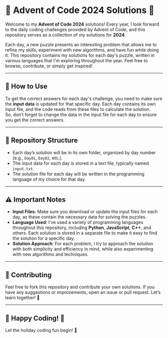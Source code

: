 # 🎄 Advent of Code 2024 Solutions 🎄

Welcome to my **Advent of Code 2024** solutions! Every year, I look forward to the daily coding challenges provided by Advent of Code, and this repository serves as a collection of my solutions for **2024**.

Each day, a new puzzle presents an interesting problem that allows me to refine my skills, experiment with new algorithms, and have fun while doing it. This repository contains my solutions for each day's puzzle, written in various languages that I'm exploring throughout the year. Feel free to browse, contribute, or simply get inspired!

---

## 📝 How to Use

To get the correct answers for each day's challenge, you need to make sure the **input data** is updated for that specific day. Each day contains its own input file, and the code reads from these files to calculate the solution.  
So, don’t forget to change the data in the input file for each day to ensure you get the correct answers.

---

## 🔄 Repository Structure

- Each day’s solution will be in its own folder, organized by day number (e.g., `Day01`, `Day02`, etc.).
- The input data for each day is stored in a text file, typically named `input.txt`.
- The solution file for each day will be written in the programming language of my choice for that day.

---

## ⚠️ Important Notes

- **Input Files**: Make sure you download or update the input files for each day, as these contain the necessary data for solving the puzzles.
- **Language Used**: I've used a variety of programming languages throughout this repository, including **Python**, **JavaScript**, **C++**, and others. Each solution is stored in a separate file to make it easy to find the solution for a specific day.
- **Solution Approach**: For each problem, I try to approach the solution with both simplicity and efficiency in mind, while also experimenting with new algorithms and techniques.

---

## 💬 Contributing

Feel free to fork this repository and contribute your own solutions. If you have any suggestions or improvements, open an issue or pull request. Let’s learn together! 🤝

---

## 🎉 Happy Coding! 🚀

Let the holiday coding fun begin! 🎅

